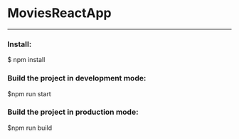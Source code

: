 # MoviesReactApp
-----------------------------------

### Install:

$ npm install

### Build the project in development mode:

$npm run start

### Build the project in production mode:

$npm run build
